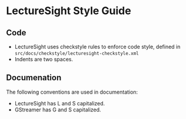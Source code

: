 # LectureSight Style Guide

## Code

* LectureSight uses checkstyle rules to enforce code style, defined in `src/docs/checkstyle/lecturesight-checkstyle.xml`
* Indents are two spaces.

## Documenation

The following conventions are used in documentation:

* LectureSight has L and S capitalized.
* GStreamer has G and S capitalized.

